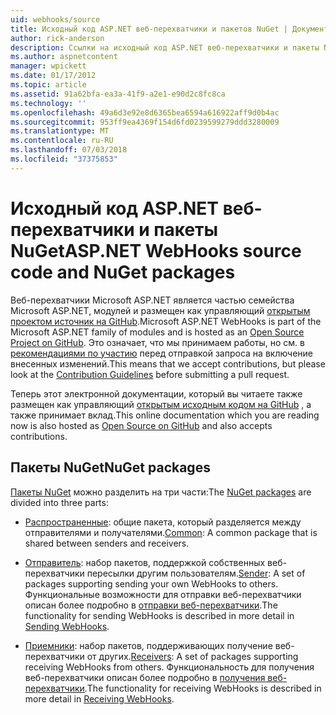 ```yaml
---
uid: webhooks/source
title: Исходный код ASP.NET веб-перехватчики и пакетов NuGet | Документация Майкрософт
author: rick-anderson
description: Ссылки на исходный код ASP.NET веб-перехватчики и пакеты NuGet
ms.author: aspnetcontent
manager: wpickett
ms.date: 01/17/2012
ms.topic: article
ms.assetid: 91a62bfa-ea3a-41f9-a2e1-e90d2c8fc8ca
ms.technology: ''
ms.openlocfilehash: 49a6d3e92e8d6365bea6594a616922aff9d0b4ac
ms.sourcegitcommit: 953ff9ea4369f154d6fd0239599279ddd3280009
ms.translationtype: MT
ms.contentlocale: ru-RU
ms.lasthandoff: 07/03/2018
ms.locfileid: "37375853"
---
```

# <a name="aspnet-webhooks-source-code-and-nuget-packages"></a><span data-ttu-id="812d0-103">Исходный код ASP.NET веб-перехватчики и пакеты NuGet</span><span class="sxs-lookup"><span data-stu-id="812d0-103">ASP.NET WebHooks source code and NuGet packages</span></span>

<span data-ttu-id="812d0-104">Веб-перехватчики Microsoft ASP.NET является частью семейства Microsoft ASP.NET, модулей и размещен как управляющий [открытым проектом источник на GitHub](https://github.com/aspnet/WebHooks).</span><span class="sxs-lookup"><span data-stu-id="812d0-104">Microsoft ASP.NET WebHooks is part of the Microsoft ASP.NET family of modules and is hosted as an [Open Source Project on GitHub](https://github.com/aspnet/WebHooks).</span></span> <span data-ttu-id="812d0-105">Это означает, что мы принимаем работы, но см. в [рекомендациями по участию](https://github.com/aspnet/Home/blob/master/CONTRIBUTING.md) перед отправкой запроса на включение внесенных изменений.</span><span class="sxs-lookup"><span data-stu-id="812d0-105">This means that we accept contributions, but please look at the [Contribution Guidelines](https://github.com/aspnet/Home/blob/master/CONTRIBUTING.md) before submitting a pull request.</span></span>

<span data-ttu-id="812d0-106">Теперь этот электронной документации, который вы читаете также размещен как управляющий [открытым исходным кодом на GitHub](http://docs.asp.net/en/latest/contribute/style-guide.html#style-guide) , а также принимает вклад.</span><span class="sxs-lookup"><span data-stu-id="812d0-106">This online documentation which you are reading now is also hosted as [Open Source on GitHub](http://docs.asp.net/en/latest/contribute/style-guide.html#style-guide) and also accepts contributions.</span></span>

## <a name="nuget-packages"></a><span data-ttu-id="812d0-107">Пакеты NuGet</span><span class="sxs-lookup"><span data-stu-id="812d0-107">NuGet packages</span></span>

<span data-ttu-id="812d0-108">[Пакеты NuGet](https://nuget.org/packages?q=Microsoft.AspNet.WebHooks) можно разделить на три части:</span><span class="sxs-lookup"><span data-stu-id="812d0-108">The [NuGet packages](https://nuget.org/packages?q=Microsoft.AspNet.WebHooks) are divided into three parts:</span></span>

* <span data-ttu-id="812d0-109">[Распространенные](https://www.nuget.org/packages?q=Microsoft.AspNet.WebHooks.Common): общие пакета, который разделяется между отправителями и получателями.</span><span class="sxs-lookup"><span data-stu-id="812d0-109">[Common](https://www.nuget.org/packages?q=Microsoft.AspNet.WebHooks.Common): A common package that is shared between senders and receivers.</span></span>

* <span data-ttu-id="812d0-110">[Отправитель](https://www.nuget.org/packages?q=Microsoft.AspNet.WebHooks.Custom): набор пакетов, поддержкой собственных веб-перехватчики пересылки другим пользователям.</span><span class="sxs-lookup"><span data-stu-id="812d0-110">[Sender](https://www.nuget.org/packages?q=Microsoft.AspNet.WebHooks.Custom): A set of packages supporting sending your own WebHooks to others.</span></span> <span data-ttu-id="812d0-111">Функциональные возможности для отправки веб-перехватчики описан более подробно в [отправки веб-перехватчики](sending/index.md).</span><span class="sxs-lookup"><span data-stu-id="812d0-111">The functionality for sending WebHooks is described in more detail in [Sending WebHooks](sending/index.md).</span></span>

* <span data-ttu-id="812d0-112">[Приемники](https://www.nuget.org/packages?q=Microsoft.AspNet.WebHooks.Receivers): набор пакетов, поддерживающих получение веб-перехватчики от других.</span><span class="sxs-lookup"><span data-stu-id="812d0-112">[Receivers](https://www.nuget.org/packages?q=Microsoft.AspNet.WebHooks.Receivers): A set of packages supporting receiving WebHooks from others.</span></span> <span data-ttu-id="812d0-113">Функциональность для получения веб-перехватчики описан более подробно в [получения веб-перехватчики](receiving/index.md).</span><span class="sxs-lookup"><span data-stu-id="812d0-113">The functionality for receiving WebHooks is described in more detail in [Receiving WebHooks](receiving/index.md).</span></span>
